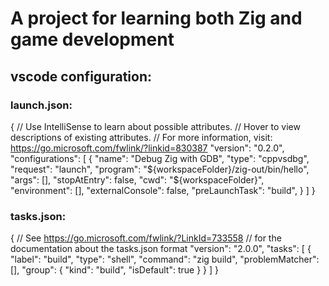 # A project for learning both Zig and game development

## vscode configuration:

### launch.json:
{
    // Use IntelliSense to learn about possible attributes.
    // Hover to view descriptions of existing attributes.
    // For more information, visit: https://go.microsoft.com/fwlink/?linkid=830387
    "version": "0.2.0",
    "configurations": [
        {
            "name": "Debug Zig with GDB",
            "type": "cppvsdbg",
            "request": "launch",
            "program": "${workspaceFolder}/zig-out/bin/hello",
            "args": [],
            "stopAtEntry": false,
            "cwd": "${workspaceFolder}",
            "environment": [],
            "externalConsole": false,
            "preLaunchTask": "build",
        }
    ]
}

### tasks.json:
{
    // See https://go.microsoft.com/fwlink/?LinkId=733558
    // for the documentation about the tasks.json format
    "version": "2.0.0",
    "tasks": [
        {
            "label": "build",
            "type": "shell",
            "command": "zig build",
            "problemMatcher": [],
            "group": {
                "kind": "build",
                "isDefault": true
            }
        }
    ]
}
